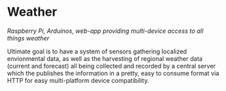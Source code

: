 # Weather
<i>Raspberry Pi, Arduinos, web-app providing multi-device access to all things weather</i>

Ultimate goal is to have a system of sensors gathering localized envionmental data, as well as the harvesting of regional weather data (current and forecast) all being collected and recorded by a central server which the publishes the information in a pretty, easy to consume format via HTTP for easy multi-platform device compatibility.



